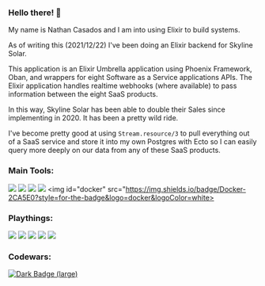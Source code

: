 ### Hello there! 👋

My name is Nathan Casados and I am into using Elixir to build systems.

As of writing this (2021/12/22) I've been doing an Elixir backend for Skyline Solar.

This application is an Elixir Umbrella application using Phoenix Framework, Oban, and wrappers for eight Software as a Service applications APIs. The Elixir application handles realtime webhooks (where available) to pass information between the eight SaaS products.

In this way, Skyline Solar has been able to double their Sales since implementing in 2020. It has been a pretty wild ride.

I've become pretty good at using `Stream.resource/3` to pull everything out of a SaaS service and store it into my own Postgres with Ecto so I can easily query more deeply on our data from any of these SaaS products.

### Main Tools:
<img id="elixir" src="https://img.shields.io/badge/Elixir-4B275F?style=for-the-badge&logo=elixir&logoColor=white"> <img id="tailwindcss" src="https://img.shields.io/badge/Tailwind_CSS-38B2AC?style=for-the-badge&logo=tailwind-css&logoColor=white"> <img id="postgresql" src="https://img.shields.io/badge/PostgreSQL-316192?style=for-the-badge&logo=postgresql&logoColor=white"> <img id="visual_studio_code" src="https://img.shields.io/badge/Visual_Studio_Code-0078D4?style=for-the-badge&logo=visual%20studio%20code&logoColor=white"> <img id="docker" src="https://img.shields.io/badge/Docker-2CA5E0?style=for-the-badge&logo=docker&logoColor=white>

### Playthings:
<img id="gimp" src="https://img.shields.io/badge/gimp-5C5543?style=for-the-badge&logo=gimp&logoColor=white"> <img id="python" src="https://img.shields.io/badge/Python-3776AB?style=for-the-badge&logo=python&logoColor=white"> <img id="npm" src="https://img.shields.io/badge/npm-CB3837?style=for-the-badge&logo=npm&logoColor=white"> <img id="node.js" src="https://img.shields.io/badge/Node.js-339933?style=for-the-badge&logo=nodedotjs&logoColor=white"> <img id="shell_script" src="https://img.shields.io/badge/Shell_Script-121011?style=for-the-badge&logo=gnu-bash&logoColor=white">

### Codewars:
<a href="https://www.codewars.com/users/marth141"><img alt="Dark Badge (large)" class="hidden dark:block" src="https://www.codewars.com/users/marth141/badges/small"></a>
